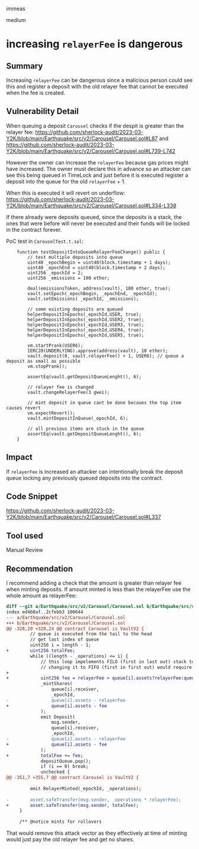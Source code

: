 immeas

medium

# increasing `relayerFee` is dangerous

## Summary
Increasing `relayerFee` can be dangerous since a malicious person could see this and register a deposit with the old relayer fee that cannot be executed when the fee is created.

## Vulnerability Detail
When queuing a deposit `Carousel` checks if the despit is greater than the relayer fee:
https://github.com/sherlock-audit/2023-03-Y2K/blob/main/Earthquake/src/v2/Carousel/Carousel.sol#L87
and
https://github.com/sherlock-audit/2023-03-Y2K/blob/main/Earthquake/src/v2/Carousel/Carousel.sol#L739-L742

However the owner can increase the `relayerFee` because gas prices might have increased. The owner must declare this in advance so an attacker can see this being queued in TimeLock and just before it is executed register a deposit into the queue for the old `relayerFee` + 1.

When this is executed it will revert on underflow:
https://github.com/sherlock-audit/2023-03-Y2K/blob/main/Earthquake/src/v2/Carousel/Carousel.sol#L334-L338

If there already were deposits queued, since the deposits is a stack, the ones that were before will never be executed and their funds will be locked in the contract forever.

PoC test in `CarouselTest.t.sol`:
```solidity
    function testDepositIntoQueueRelayerFeeChange() public {
        // test multiple deposits into queue
        uint40 _epochBegin = uint40(block.timestamp + 1 days);
        uint40 _epochEnd = uint40(block.timestamp + 2 days);
        uint256 _epochId = 2;
        uint256 _emissions = 100 ether;

        deal(emissionsToken, address(vault), 100 ether, true);
        vault.setEpoch(_epochBegin, _epochEnd, _epochId);
        vault.setEmissions( _epochId, _emissions);

        // some existing deposits are queued
        helperDepositInEpochs(_epochId,USER, true);
        helperDepositInEpochs(_epochId,USER2, true);
        helperDepositInEpochs(_epochId,USER3, true);
        helperDepositInEpochs(_epochId,USER4, true);
        helperDepositInEpochs(_epochId,USER5, true);

        vm.startPrank(USER6);
        IERC20(UNDERLYING).approve(address(vault), 10 ether);
        vault.deposit(0, vault.relayerFee() + 1, USER6); // queue a deposit as small as possible
        vm.stopPrank();

        assertEq(vault.getDepositQueueLenght(), 6);

        // relayer fee is changed
        vault.changeRelayerFee(3 gwei);

        // mint deposit in queue cant be done becaues the top item causes revert
        vm.expectRevert();
        vault.mintDepositInQueue(_epochId, 6);

        // all previous items are stuck in the queue
        assertEq(vault.getDepositQueueLenght(), 6);
    }
```

## Impact
If `relayerFee` is increased an attacker can intentionally break the deposit queue locking any previously queued deposits into the contract.

## Code Snippet
https://github.com/sherlock-audit/2023-03-Y2K/blob/main/Earthquake/src/v2/Carousel/Carousel.sol#L337

## Tool used
Manual Review

## Recommendation
I recommend adding a check that the amount is greater than relayer fee when minting deposits. If amount minted is less than the relayerFee use the whole amount as relayerFee:
```diff
diff --git a/Earthquake/src/v2/Carousel/Carousel.sol b/Earthquake/src/v2/Carousel/Carousel.sol
index ed460af..2cfebb3 100644
--- a/Earthquake/src/v2/Carousel/Carousel.sol
+++ b/Earthquake/src/v2/Carousel/Carousel.sol
@@ -328,20 +328,24 @@ contract Carousel is VaultV2 {
         // queue is executed from the tail to the head
         // get last index of queue
         uint256 i = length - 1;
+        uint256 totalFee;
         while ((length - _operations) <= i) {
             // this loop impelements FILO (first in last out) stack to reduce gas cost and improve code readability
             // changing it to FIFO (first in first out) would require more code changes and would be more expensive
+
+            uint256 fee = relayerFee > queue[i].assets?relayerFee:queue[i].assets;
             _mintShares(
                 queue[i].receiver,
                 _epochId,
-                queue[i].assets - relayerFee
+                queue[i].assets - fee
             );
             emit Deposit(
                 msg.sender,
                 queue[i].receiver,
                 _epochId,
-                queue[i].assets - relayerFee
+                queue[i].assets - fee
             );
+            totalFee += fee;
             depositQueue.pop();
             if (i == 0) break;
             unchecked {
@@ -351,7 +355,7 @@ contract Carousel is VaultV2 {
 
         emit RelayerMinted(_epochId, _operations);
 
-        asset.safeTransfer(msg.sender, _operations * relayerFee);
+        asset.safeTransfer(msg.sender, totalFee);
     }
 
     /** @notice mints for rollovers

```
That would remove this attack vector as they effectively at time of minting would just pay the old relayer fee and get no shares.